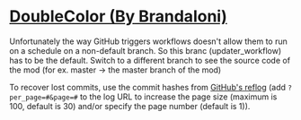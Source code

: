 # [DoubleColor (By Brandaloni)](https://github.com/Brandaloni/DoubleColor)

Unfortunately the way GitHub triggers workflows doesn't allow them to run on a schedule on a non-default branch. So this branc (updater_workflow) has to be the default. Switch to a different branch to see the source code of the mod (for ex. master -> the master branch of the mod)

To recover lost commits, use the commit hashes from [GitHub's reflog](https://api.github.com/repos/KtaneModules/DoubleColor-Brandaloni/events) (add `?per_page=#&page=#` to the log URL to increase the page size (maximum is 100, default is 30) and/or specify the page number (default is 1)).
